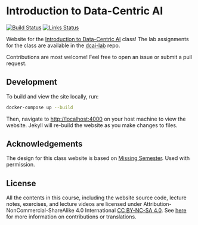 # Introduction to Data-Centric AI

[![Build Status](https://github.com/dcai-course/dcai-course/actions/workflows/build.yml/badge.svg)](https://github.com/dcai-course/dcai-course/actions/workflows/build.yml) [![Links Status](https://github.com/dcai-course/dcai-course/actions/workflows/links.yml/badge.svg)](https://github.com/dcai-course/dcai-course/actions/workflows/links.yml)

Website for the [Introduction to Data-Centric AI](https://dcai.csail.mit.edu/) class! The lab assignments for the class are available in the [dcai-lab](https://github.com/dcai-course/dcai-lab) repo.

Contributions are most welcome! Feel free to open an issue or submit a pull
request.

## Development

To build and view the site locally, run:

```bash
docker-compose up --build
```

Then, navigate to <http://localhost:4000> on your host machine to view the
website. Jekyll will re-build the website as you make changes to files.

## Acknowledgements

The design for this class website is based on [Missing
Semester](https://github.com/missing-semester/missing-semester). Used with
permission.

## License

All the contents in this course, including the website source code, lecture notes, exercises, and lecture videos are licensed under Attribution-NonCommercial-ShareAlike 4.0 International [CC BY-NC-SA 4.0](https://creativecommons.org/licenses/by-nc-sa/4.0/). See [here](https://dcai.csail.mit.edu/license) for more information on contributions or translations.

